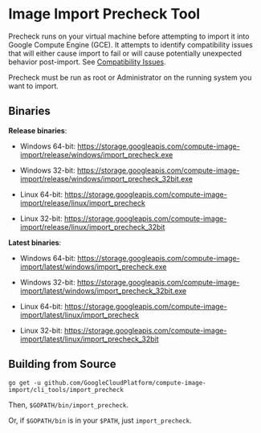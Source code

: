 # Image Import Precheck Tool
Precheck runs on your virtual machine before attempting to import it into
Google Compute Engine (GCE). It attempts to identify compatibility issues that
will either cause import to fail or will cause potentially unexpected behavior
post-import. See [Compatibility Issues](https://googlecloudplatform.github.io/compute-image-import/image-import.html).

Precheck must be run as root or Administrator on the running system you want to import.

## Binaries

**Release binaries**:

- Windows 64-bit: https://storage.googleapis.com/compute-image-import/release/windows/import_precheck.exe

- Windows 32-bit: https://storage.googleapis.com/compute-image-import/release/windows/import_precheck_32bit.exe

- Linux 64-bit: https://storage.googleapis.com/compute-image-import/release/linux/import_precheck

- Linux 32-bit: https://storage.googleapis.com/compute-image-import/release/linux/import_precheck_32bit

**Latest binaries**:

- Windows 64-bit: https://storage.googleapis.com/compute-image-import/latest/windows/import_precheck.exe

- Windows 32-bit: https://storage.googleapis.com/compute-image-import/latest/windows/import_precheck_32bit.exe

- Linux 64-bit: https://storage.googleapis.com/compute-image-import/latest/linux/import_precheck

- Linux 32-bit: https://storage.googleapis.com/compute-image-import/latest/linux/import_precheck_32bit

## Building from Source
`go get -u github.com/GoogleCloudPlatform/compute-image-import/cli_tools/import_precheck`

Then, `$GOPATH/bin/import_precheck`.

Or, if `$GOPATH/bin` is in your `$PATH`, just `import_precheck`.
